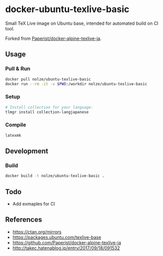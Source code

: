 # docker-ubuntu-texlive-basic

Small TeX Live image on Ubuntu base, intended for automated build on CI tool.

Forked from [Paperist/docker-alpine-texlive-ja](https://github.com/Paperist/docker-alpine-texlive-ja).

## Usage

### Pull & Run

```bash
docker pull nolze/ubuntu-texlive-basic
docker run --rm -it -v $PWD:/workdir nolze/ubuntu-texlive-basic
```

### Setup

```bash
# Install collection for your language:
tlmgr install collection-langjapanese
```

### Compile

```bash
latexmk
```

## Development

### Build

```bash
docker build -t nolze/ubuntu-texlive-basic .
```

## Todo

* Add exmaples for CI

## References

* <https://ctan.org/mirrors>
* <https://packages.ubuntu.com/texlive-base>
* <https://github.com/Paperist/docker-alpine-texlive-ja>
* <http://takec.hatenablog.jp/entry/2017/09/18/091532>
